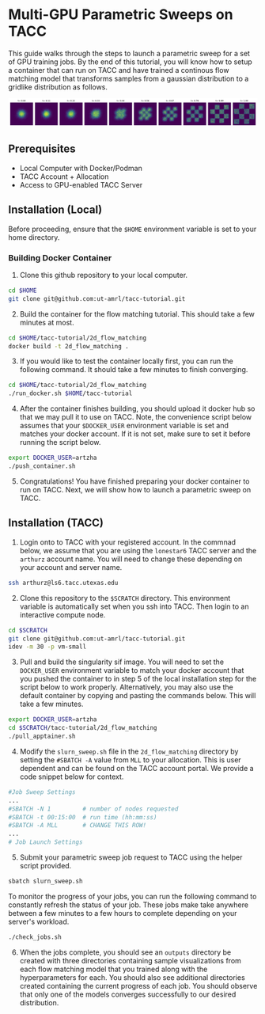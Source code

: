 # Multi-GPU Parametric Sweeps on TACC

This guide walks through the steps to launch a parametric sweep for a set of GPU training jobs. By the end of this tutorial, you will know how to setup a container that can run on TACC and have trained a continous flow matching model that transforms samples from a gaussian distribution to a gridlike distribution as follows.

![Flow Matching Output](./example.png)

## Prerequisites

- Local Computer with Docker/Podman
- TACC Account + Allocation
- Access to GPU-enabled TACC Server

## Installation (Local)

Before proceeding, ensure that the `$HOME` environment variable is set to your home directory.

### Building Docker Container

1. Clone this github repository to your local computer. 
```bash
cd $HOME
git clone git@github.com:ut-amrl/tacc-tutorial.git
```

2. Build the container for the flow matching tutorial. This should take a few minutes at most.
```bash
cd $HOME/tacc-tutorial/2d_flow_matching
docker build -t 2d_flow_matching .
```

3. If you would like to test the container locally first, you can run the following command. It should take a few minutes to finish converging.

```bash
cd $HOME/tacc-tutorial/2d_flow_matching
./run_docker.sh $HOME/tacc-tutorial
```

4. After the container finishes building, you should upload it docker hub so that we may pull it to use on TACC. Note, the convenience script below assumes that your `$DOCKER_USER` environment variable is set and matches your docker account. If it is not set, make sure to set it before running the script below.

```bash
export DOCKER_USER=artzha
./push_container.sh
```

5. Congratulations! You have finished preparing your docker container to run on TACC. Next, we will show how to launch a parametric sweep on TACC.


## Installation (TACC)

1. Login onto to TACC with your registered account. In the commnad below, we assume that you are using the `lonestar6` TACC server and the `arthurz` account name. You will need to change these depending on your account and server name.
```bash
ssh arthurz@ls6.tacc.utexas.edu
```

2. Clone this repository to the `$SCRATCH` directory. This environment variable is automatically set when you ssh into TACC. Then login to an interactive compute node.
```bash
cd $SCRATCH
git clone git@github.com:ut-amrl/tacc-tutorial.git
idev -m 30 -p vm-small
```

3. Pull and build the singularity sif image. You will need to set the `DOCKER_USER` environment variable to match your docker account that you pushed the container to in step 5 of the local installation step for the script below to work properly. Alternatively, you may also use the default container by copying and pasting the commands below. This will take a few minutes. 
```bash
export DOCKER_USER=artzha
cd $SCRATCH/tacc-tutorial/2d_flow_matching
./pull_apptainer.sh
```

4. Modify the `slurn_sweep.sh` file in the `2d_flow_matching` directory by setting the `#SBATCH -A` value from `MLL` to your allocation. This is user dependent and can be found on the TACC account portal. We provide a code snippet below for context.

```bash
#Job Sweep Settings
...
#SBATCH -N 1         # number of nodes requested
#SBATCH -t 00:15:00  # run time (hh:mm:ss) 
#SBATCH -A MLL       # CHANGE THIS ROW!
...
# Job Launch Settings
```

5. Submit your parametric sweep job request to TACC using the helper script provided.

```bash
sbatch slurn_sweep.sh
```

To monitor the progress of your jobs, you can run the following command to constantly refresh the status of your job. These jobs make take anywhere between a few minutes to a few hours to complete depending on your server's workload.

```bash
./check_jobs.sh
```

6. When the jobs complete, you should see an `outputs` directory be created with three directories containing sample visualizations from each flow matching model that you trained along with the hyperparameters for each. You should also see additional directories created containing the current progress of each job. You should observe that only one of the models converges successfully to our desired distribution.


